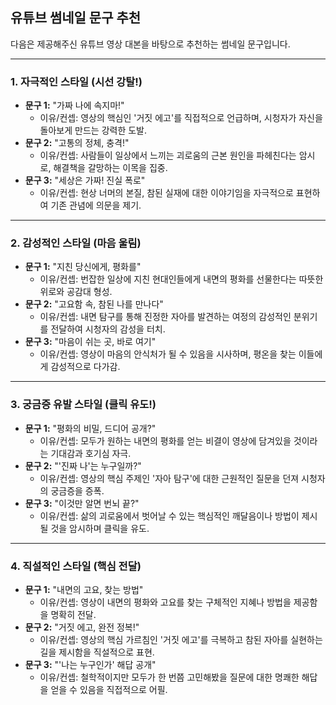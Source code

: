 ## 유튜브 썸네일 문구 추천

다음은 제공해주신 유튜브 영상 대본을 바탕으로 추천하는 썸네일 문구입니다.

---

### 1. 자극적인 스타일 (시선 강탈!)

* **문구 1:** "가짜 나에 속지마!"
    * 이유/컨셉: 영상의 핵심인 '거짓 에고'를 직접적으로 언급하며, 시청자가 자신을 돌아보게 만드는 강력한 도발.
* **문구 2:** "고통의 정체, 충격!"
    * 이유/컨셉: 사람들이 일상에서 느끼는 괴로움의 근본 원인을 파헤친다는 암시로, 해결책을 갈망하는 이목을 집중.
* **문구 3:** "세상은 가짜! 진실 폭로"
    * 이유/컨셉: 현상 너머의 본질, 참된 실재에 대한 이야기임을 자극적으로 표현하여 기존 관념에 의문을 제기.

---

### 2. 감성적인 스타일 (마음 울림)

* **문구 1:** "지친 당신에게, 평화를"
    * 이유/컨셉: 번잡한 일상에 지친 현대인들에게 내면의 평화를 선물한다는 따뜻한 위로와 공감대 형성.
* **문구 2:** "고요함 속, 참된 나를 만나다"
    * 이유/컨셉: 내면 탐구를 통해 진정한 자아를 발견하는 여정의 감성적인 분위기를 전달하여 시청자의 감성을 터치.
* **문구 3:** "마음이 쉬는 곳, 바로 여기"
    * 이유/컨셉: 영상이 마음의 안식처가 될 수 있음을 시사하며, 평온을 찾는 이들에게 감성적으로 다가감.

---

### 3. 궁금증 유발 스타일 (클릭 유도!)

* **문구 1:** "평화의 비밀, 드디어 공개?"
    * 이유/컨셉: 모두가 원하는 내면의 평화를 얻는 비결이 영상에 담겨있을 것이라는 기대감과 호기심 자극.
* **문구 2:** "'진짜 나'는 누구일까?"
    * 이유/컨셉: 영상의 핵심 주제인 '자아 탐구'에 대한 근원적인 질문을 던져 시청자의 궁금증을 증폭.
* **문구 3:** "이것만 알면 번뇌 끝?"
    * 이유/컨셉: 삶의 괴로움에서 벗어날 수 있는 핵심적인 깨달음이나 방법이 제시될 것을 암시하며 클릭을 유도.

---

### 4. 직설적인 스타일 (핵심 전달)

* **문구 1:** "내면의 고요, 찾는 방법"
    * 이유/컨셉: 영상이 내면의 평화와 고요를 찾는 구체적인 지혜나 방법을 제공함을 명확히 전달.
* **문구 2:** "거짓 에고, 완전 정복!"
    * 이유/컨셉: 영상의 핵심 가르침인 '거짓 에고'를 극복하고 참된 자아를 실현하는 길을 제시함을 직설적으로 표현.
* **문구 3:** "'나는 누구인가' 해답 공개"
    * 이유/컨셉: 철학적이지만 모두가 한 번쯤 고민해봤을 질문에 대한 명쾌한 해답을 얻을 수 있음을 직접적으로 어필.